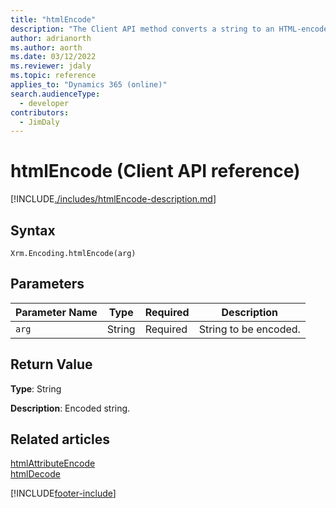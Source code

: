 ```yaml
---
title: "htmlEncode"
description: "The Client API method converts a string to an HTML-encoded string."
author: adrianorth
ms.author: aorth
ms.date: 03/12/2022
ms.reviewer: jdaly
ms.topic: reference
applies_to: "Dynamics 365 (online)"
search.audienceType: 
  - developer
contributors:
  - JimDaly
---
```

# htmlEncode (Client API reference)

[!INCLUDE[./includes/htmlEncode-description.md](./includes/htmlEncode-description.md)] 

## Syntax

`Xrm.Encoding.htmlEncode(arg)`

## Parameters

|Parameter Name| Type | Required  |Description  |
| ------------- |-------------| -----|-----|
|`arg`|String| Required  |String to be encoded.  |


## Return Value

**Type**: String

**Description**: Encoded string.

## Related articles

[htmlAttributeEncode](htmlAttributeEncode.md)   
[htmlDecode](htmlDecode.md)


[!INCLUDE[footer-include](../../../../../includes/footer-banner.md)]
